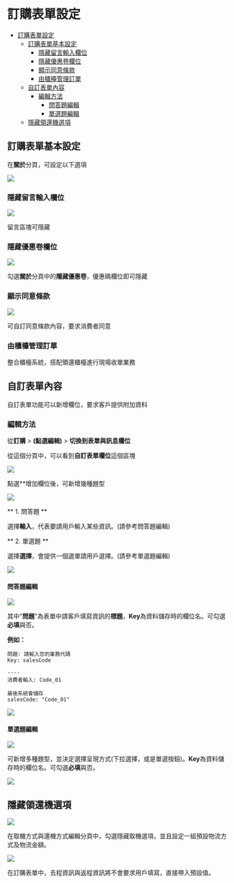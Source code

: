 # 訂購表單設定
- [訂購表單設定](#%E8%A8%82%E8%B3%BC%E8%A1%A8%E5%96%AE%E8%A8%AD%E5%AE%9A)
    - [訂購表單基本設定](#%E8%A8%82%E8%B3%BC%E8%A1%A8%E5%96%AE%E5%9F%BA%E6%9C%AC%E8%A8%AD%E5%AE%9A)
        - [隱藏留言輸入欄位](#%E9%9A%B1%E8%97%8F%E7%95%99%E8%A8%80%E8%BC%B8%E5%85%A5%E6%AC%84%E4%BD%8D)
        - [隱藏優惠卷欄位](#%E9%9A%B1%E8%97%8F%E5%84%AA%E6%83%A0%E5%8D%B7%E6%AC%84%E4%BD%8D)
        - [顯示同意條款](#%E9%A1%AF%E7%A4%BA%E5%90%8C%E6%84%8F%E6%A2%9D%E6%AC%BE)
        - [由櫃檯管理訂單](#%E7%94%B1%E6%AB%83%E6%AA%AF%E7%AE%A1%E7%90%86%E8%A8%82%E5%96%AE)
    - [自訂表單內容](#%E8%87%AA%E8%A8%82%E8%A1%A8%E5%96%AE%E5%85%A7%E5%AE%B9)
        - [編輯方法](#%E7%B7%A8%E8%BC%AF%E6%96%B9%E6%B3%95)
            - [問答題編輯](#%E5%95%8F%E7%AD%94%E9%A1%8C%E7%B7%A8%E8%BC%AF)
            - [單選題編輯](#%E5%96%AE%E9%81%B8%E9%A1%8C%E7%B7%A8%E8%BC%AF)
    - [隱藏領還機選項](#%E9%9A%B1%E8%97%8F%E9%A0%98%E9%82%84%E6%A9%9F%E9%81%B8%E9%A0%85)

## 訂購表單基本設定

在**關於**分頁，可設定以下選項

![](assets/imgs/2018-02-05-15-30-12.png)

### 隱藏留言輸入欄位

![](assets/imgs/2018-02-05-15-34-07.png)

留言區塊可隱藏

### 隱藏優惠卷欄位

![](assets/imgs/2018-02-05-15-34-40.png)

勾選**關於**分頁中的**隱藏優惠卷**，優惠碼欄位即可隱藏

### 顯示同意條款

![](assets/imgs/2018-02-05-15-33-29.png)

可自訂同意條款內容，要求消費者同意

### 由櫃檯管理訂單

整合櫃檯系統，搭配領還櫃檯進行現場收單業務

## 自訂表單內容

自訂表單功能可以新增欄位，要求客戶提供附加資料

### 編輯方法

從**訂購** > **(點選編輯)** > **切換到表單與訊息欄位** 

從這個分頁中，可以看到**自訂表單欄位**這個區塊

![](assets/imgs/2018-01-29-14-23-33.png)

點選**增加欄位後，可新增幾種題型

![](assets/imgs/2018-01-29-14-25-30.png)

** 1. 問答題 **

選擇**輸入**，代表要請用戶輸入某些資訊。(請參考問答題編輯)

** 2. 單選題 **

選擇**選擇**，會提供一個選單請用戶選擇。(請參考單選題編輯)

![](assets/imgs/2018-01-29-14-25-45.png)

#### 問答題編輯

![](assets/imgs/2018-01-29-14-24-56.png)

其中"**問題**"為表單中請客戶填寫資訊的**標題**，**Key**為資料儲存時的欄位名。可勾選**必填**與否。

**例如：**

```
問題: 請輸入您的業務代碼
Key: salesCode

----
消費者輸入: Code_01

最後系統會儲存 
salesCode: "Code_01"
```

![](assets/imgs/2018-01-29-14-36-53.png)

#### 單選題編輯

![](assets/imgs/2018-01-29-14-33-54.png)

可新增多種題型，並決定選擇呈現方式(下拉選擇，或是單選按鈕)。**Key**為資料儲存時的欄位名。可勾選**必填**與否。

![](assets/imgs/2018-01-29-14-37-03.png)

## 隱藏領還機選項

![](assets/imgs/2018-01-23-20-22-03.png)

在取機方式與還機方式編輯分頁中，勾選隱藏取機選項，並且設定一組預設物流方式及物流金額。

![](assets/imgs/2018-01-23-20-25-21.png)

在訂購表單中，去程資訊與返程資訊將不會要求用戶填寫，直接帶入預設值。
